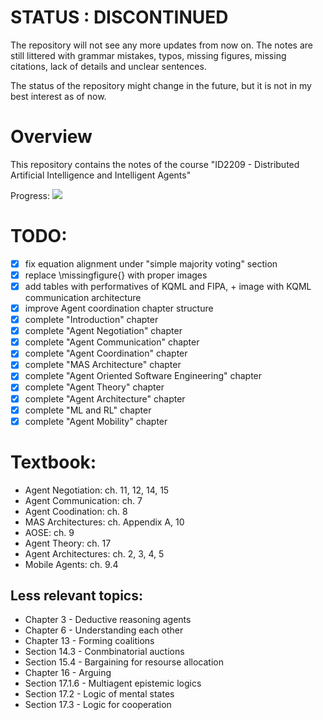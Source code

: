 # STATUS : DISCONTINUED #
The repository will not see any more updates from now on.
The notes are still littered with grammar mistakes, typos, missing figures, missing citations, lack of details and unclear sentences.

The status of the repository might change in the future, but it is not in my best interest as of now.

# Overview #
This repository contains the notes of the course "ID2209 - Distributed Artificial Intelligence and Intelligent Agents"

Progress: ![](https://us-central1-progress-markdown.cloudfunctions.net/progress/99)

# TODO: #
- [x] fix equation alignment under "simple majority voting" section
- [x] replace \missingfigure{} with proper images
- [x] add tables with performatives of KQML and FIPA, + image with KQML communication architecture 
- [x] improve Agent coordination chapter structure
- [x] complete "Introduction" chapter 
- [x] complete "Agent Negotiation" chapter 
- [x] complete "Agent Communication" chapter 
- [x] complete "Agent Coordination" chapter 
- [x] complete "MAS Architecture" chapter 
- [x] complete "Agent Oriented Software Engineering" chapter 
- [x] complete "Agent Theory" chapter 
- [x] complete "Agent Architecture" chapter 
- [x] complete "ML and RL" chapter 
- [x] complete "Agent Mobility" chapter 
 
# Textbook:
- Agent Negotiation: ch. 11, 12, 14, 15
- Agent Communication: ch. 7
- Agent Coodination: ch. 8
- MAS Architectures: ch. Appendix A, 10
- AOSE: ch. 9
- Agent Theory: ch. 17
- Agent Architectures: ch. 2, 3, 4, 5
- Mobile Agents: ch. 9.4
## Less relevant topics:
- Chapter 3 - Deductive reasoning agents
- Chapter 6 - Understanding each other
- Chapter 13 - Forming coalitions
- Section 14.3 - Conmbinatorial auctions
- Section 15.4 - Bargaining for resourse allocation
- Chapter 16 - Arguing
- Section 17.1.6 - Multiagent epistemic logics
- Section 17.2 - Logic of mental states
- Section 17.3 - Logic for cooperation

